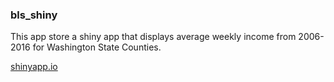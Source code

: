 ### bls_shiny

This app store a shiny app that displays average weekly income from 2006-2016 for Washington State Counties.

[shinyapp.io](https://jmt2080ad.shinyapps.io/bls_shiny/)